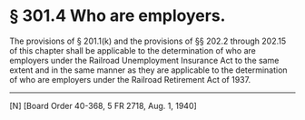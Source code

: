 # § 301.4   Who are employers.

The provisions of § 201.1(k) and the provisions of §§ 202.2 through 202.15 of this chapter shall be applicable to the determination of who are employers under the Railroad Unemployment Insurance Act to the same extent and in the same manner as they are applicable to the determination of who are employers under the Railroad Retirement Act of 1937.



---

[N] [Board Order 40-368, 5 FR 2718, Aug. 1, 1940]




